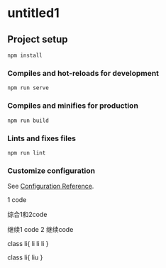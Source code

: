 # untitled1

## Project setup
```
npm install
```

### Compiles and hot-reloads for development
```
npm run serve
```

### Compiles and minifies for production
```
npm run build
```

### Lints and fixes files
```
npm run lint
```

### Customize configuration
See [Configuration Reference](https://cli.vuejs.org/config/).

1 code 

综合1和2code

继续1 code
2 继续code

class li{
li
li
li
}

class li{
liu
}
